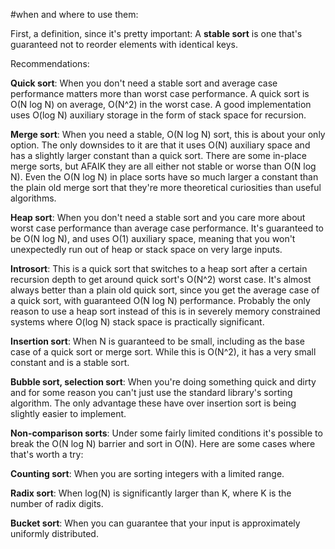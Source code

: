 #when and where to use them:

First, a definition, since it's pretty important: A **stable sort** is one that's guaranteed not to reorder elements with identical keys.

Recommendations:

**Quick sort**: When you don't need a stable sort and average case performance matters more than worst case performance. A quick sort is O(N log N) on average, O(N^2) in the worst case. A good implementation uses O(log N) auxiliary storage in the form of stack space for recursion.

**Merge sort**: When you need a stable, O(N log N) sort, this is about your only option. The only downsides to it are that it uses O(N) auxiliary space and has a slightly larger constant than a quick sort. There are some in-place merge sorts, but AFAIK they are all either not stable or worse than O(N log N). Even the O(N log N) in place sorts have so much larger a constant than the plain old merge sort that they're more theoretical curiosities than useful algorithms.

**Heap sort**: When you don't need a stable sort and you care more about worst case performance than average case performance. It's guaranteed to be O(N log N), and uses O(1) auxiliary space, meaning that you won't unexpectedly run out of heap or stack space on very large inputs.

**Introsort**: This is a quick sort that switches to a heap sort after a certain recursion depth to get around quick sort's O(N^2) worst case. It's almost always better than a plain old quick sort, since you get the average case of a quick sort, with guaranteed O(N log N) performance. Probably the only reason to use a heap sort instead of this is in severely memory constrained systems where O(log N) stack space is practically significant.

**Insertion sort**: When N is guaranteed to be small, including as the base case of a quick sort or merge sort. While this is O(N^2), it has a very small constant and is a stable sort.

**Bubble sort, selection sort**: When you're doing something quick and dirty and for some reason you can't just use the standard library's sorting algorithm. The only advantage these have over insertion sort is being slightly easier to implement.

**Non-comparison sorts**: Under some fairly limited conditions it's possible to break the O(N log N) barrier and sort in O(N). Here are some cases where that's worth a try:

**Counting sort**: When you are sorting integers with a limited range.

**Radix sort**: When log(N) is significantly larger than K, where K is the number of radix digits.

**Bucket sort**: When you can guarantee that your input is approximately uniformly distributed.